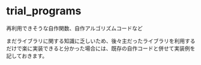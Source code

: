 # trial_programs
再利用できそうな自作関数、自作アルゴリズムコードなど

まだライブラリに関する知識に乏しいため、後々主だったライブラリを利用するだけで楽に実装できると分かった場合には、既存の自作コードと併せて実装例を記しておきます。